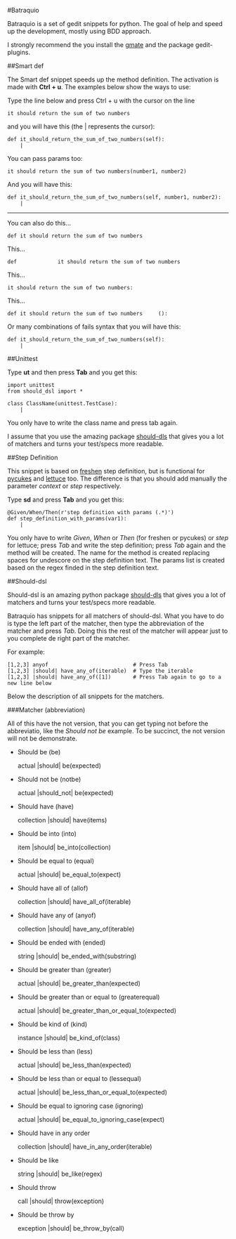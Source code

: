 #Batraquio

Batraquio is a set of gedit snippets for python. The goal of help and speed up
the development, mostly using BDD approach.

I strongly recommend the you install the [gmate](http://github.com/gmate/gmate)
and the package gedit-plugins.

##Smart def

The Smart def snippet speeds up the method definition. The activation is made
with **Ctrl + u**. The examples below show the ways to use:

Type the line below and press Ctrl + u with the cursor on the line

    it should return the sum of two numbers

and you will have this (the | represents the cursor):

    def it_should_return_the_sum_of_two_numbers(self):
        |

You can pass params too:

    it should return the sum of two numbers(number1, number2)

And you will have this:

    def it_should_return_the_sum_of_two_numbers(self, number1, number2):
        |

-----------------------------------------------------------------------

You can also do this...

    def it should return the sum of two numbers

This...

    def             it should return the sum of two numbers

This...

    it should return the sum of two numbers:

This...

    def it should return the sum of two numbers     ():

Or many combinations of fails syntax that you will have this:

    def it_should_return_the_sum_of_two_numbers(self):
        |


##Unittest

Type **ut** and then press **Tab** and you get this:

    import unittest
    from should_dsl import *

    class ClassName(unittest.TestCase):
        |

You only have to write the class name and press tab again.

I assume that you use the amazing package [should-dls](http://github.com/hugobr/should-dsl)
that gives you a lot of matchers and turns your test/specs more readable.


##Step Definition

This snippet is based on [freshen](http://github.com/rlisagor/freshen) step
definition, but is functional for [pycukes](http://github.com/hugobr/pycukes)
and [lettuce](http://lettuce.it) too. The difference is that you should add
manually the parameter *context* or *step* respectively.

Type **sd** and press **Tab** and you get this:

    @Given/When/Then(r'step definition with params (.*)')
    def step_definition_with_params(var1):
        |

You only have to write *Given*, *When* or *Then* (for freshen or pycukes) or
*step* for lettuce; press *Tab* and write the step definition; press *Tab* again
and the method will be created. The name for the method is created replacing
spaces for undescore on the step definition text. The params list is created
based on the regex finded in the step definition text.


##Should-dsl

Should-dsl is an amazing python package [should-dls](http://github.com/hugobr/should-dsl)
that gives you a lot of matchers and turns your test/specs more readable.

Batraquio has snippets for all matchers of should-dsl. What you have to do is
type the left part of the matcher, then type the abbreviation of the matcher and
press *Tab*. Doing this the rest of the matcher will appear just to you complete
de right part of the matcher.

For example:

    [1,2,3] anyof                           # Press Tab
    [1,2,3] |should| have_any_of(iterable)  # Type the iterable
    [1,2,3] |should| have_any_of([1])       # Press Tab again to go to a new line below

Below the description of all snippets for the matchers.

###Matcher (abbreviation)

All of this have the not version, that you can get typing not before the
abbreviatio, like the *Should not be* example. To be succinct, the not version
will not be demonstrate.

* Should be (be)

    actual |should| be(expected)

* Should not be (notbe)

    actual |should_not| be(expected)

* Should have (have)

    collection |should| have(items)

* Should be into (into)

    item |should| be_into(collection)

* Should be equal to (equal)

    actual |should| be_equal_to(expect)

* Should have all of (allof)

    collection |should| have_all_of(iterable)

* Should have any of (anyof)

    collection |should| have_any_of(iterable)

* Should be ended with (ended)

    string |should| be_ended_with(substring)

* Should be greater than (greater)

    actual |should| be_greater_than(expected)

* Should be greater than or equal to (greaterequal)

    actual |should| be_greater_than_or_equal_to(expected)

* Should be kind of (kind)

    instance |should| be_kind_of(class)

* Should be less than (less)

    actual |should| be_less_than(expected)

* Should be less than or equal to (lessequal)

    actual |should| be_less_than_or_equal_to(expected)

* Should be equal to ignoring case (ignoring)

    actual |should| be_equal_to_ignoring_case(expect)

* Should have in any order

    collection |should| have_in_any_order(iterable)

* Should be like

    string |should| be_like(regex)

* Should throw

    call |should| throw(exception)

* Should be throw by

    exception |should| be_throw_by(call)

